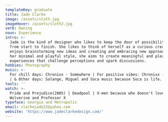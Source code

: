 ```yaml
---
templateKey: graduate
title: Jade Clarke
image: /assets/sloth.jpg
imageHover: /assets/sloth2.jpg
verb: Owning
noun: Experience
intro: >-
  Jade is the kind of designer who likes to keep the door of possibilities open
  from start to finish. She likes to think of herself as a curious creative who
  enjoys brainstorming new ideas and creating and embracing new approaches. With
  her minimal and playful style, she aims to create meaningful and pleasurable
  experiences that challenge perceptions and spark discussions.
hobbies: Photography
music: >-
  For chill days: Chronixx - Somewhere | For positive vibes: Chronixx - Champion
  | & Other days: Solange, Miguel and Soca music because Soca is life.
tools: ''
watch: >-
  Pride and Prejudice(2005) | Deadpool | X-men because who doesn't love
  Wolverine and Professor X
typeface: Georgia and Metropolis
email: clarkejade22@yahoo.com
website: 'https://www.jadeclarkedesign.com/'
---
```


